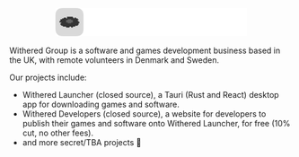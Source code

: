 <p align="center"><img src="https://github.com/withered-group/.github/blob/main/profile/logo.png" height="50"></p>
<p>Withered Group is a software and games development business based in the UK, with remote volunteers in Denmark and Sweden.</p>
<p>Our projects include:</p>
<ul>
  <li>Withered Launcher (closed source), a Tauri (Rust and React) desktop app for downloading games and software.</li>
  <li>Withered Developers (closed source), a website for developers to publish their games and software onto Withered Launcher, for free (10% cut, no other fees).</li>
  <li>and more secret/TBA projects 👀</li>
</ul>
